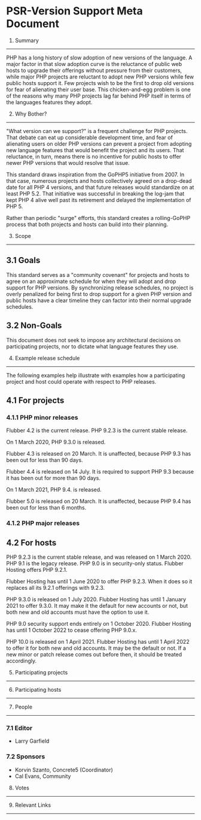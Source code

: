 PSR-Version Support Meta Document
=================================

1. Summary
----------

PHP has a long history of slow adoption of new versions of the language. A major
factor in that slow adoption curve is the reluctance of public web hosts to upgrade
their offerings without pressure from their customers, while major PHP projects
are reluctant to adopt new PHP versions while few public hosts support it. Few
projects wish to be the first to drop old versions for fear of alienating their
user base. This chicken-and-egg problem is one of the reasons why many PHP projects
lag far behind PHP itself in terms of the languages features they adopt.


2. Why Bother?
--------------

"What version can we support?" is a frequent challenge for PHP projects. That
debate can eat up considerable development time, and fear of alienating users
on older PHP versions can prevent a project from adopting new language features 
that would benefit the project and its users.  That reluctance, in turn, means
there is no incentive for public hosts to offer newer PHP versions that would 
resolve that issue.

This standard draws inspiration from the GoPHP5 initiative from 2007. In that 
case, numerous projects and hosts collectively agreed on a drop-dead date for
all PHP 4 versions, and that future releases would standardize on at least PHP 5.2.
That initiative was successful in breaking the log-jam that kept PHP 4 alive well
past its retirement and delayed the implementation of PHP 5.

Rather than periodic "surge" efforts, this standard creates a rolling-GoPHP process
that both projects and hosts can build into their planning.


3. Scope
--------

## 3.1 Goals

This standard serves as a "community covenant" for projects and hosts to agree on
an approximate schedule for when they will adopt and drop support for PHP versions.
By synchronizing release schedules, no project is overly penalized for being first
to drop support for a given PHP version and public hosts have a clear timeline
they can factor into their normal upgrade schedules.

## 3.2 Non-Goals

This document does not seek to impose any architectural decisions on participating
projects, nor to dictate what language features they use.


4. Example release schedule
---------------------------

The following examples help illustrate with examples how a participating project
and host could operate with respect to PHP releases.

## 4.1 For projects

### 4.1.1 PHP minor releases

Flubber 4.2 is the current release.  PHP 9.2.3 is the current stable release.

On 1 March 2020, PHP 9.3.0 is released.

Flubber 4.3 is released on 20 March. It is unaffected, because PHP 9.3 has been
out for less than 90 days.

Flubber 4.4 is released on 14 July. It is required to support PHP 9.3 because
it has been out for more than 90 days.

On 1 March 2021, PHP 9.4. is released.

Flubber 5.0 is released on 20 March. It is unaffected, because PHP 9.4 has been
out for less than 6 months.

### 4.1.2 PHP major releases


## 4.2 For hosts

PHP 9.2.3 is the current stable release, and was released on 1 March 2020.
PHP 9.1 is the legacy release.  PHP  9.0 is in security-only status.  Flubber
Hosting offers PHP 9.2.1.

Flubber Hosting has until 1 June 2020 to offer PHP 9.2.3.  When it does so it
replaces all its 9.2.1 offerings with 9.2.3.

PHP 9.3.0 is released on 1 July 2020.  Flubber Hosting has until 1 January 2021
to offer 9.3.0.  It may make it the default for new accounts or not, but both
new and old accounts must have the option to use it.

PHP 9.0 security support ends entirely on 1 October 2020.  Flubber Hosting has
until 1 October 2022 to cease offering PHP 9.0.x.

PHP 10.0 is released on 1 April 2021.  Flubber Hosting has until 1 April 2022
to offer it for both new and old accounts. It may be the default or not.  If
a new minor or patch release comes out before then, it should be treated
accordingly.


5. Participating projects
-------------------------


6. Participating hosts
----------------------


7. People
---------

### 7.1 Editor

* Larry Garfield

### 7.2 Sponsors

* Korvin Szanto, Concrete5 (Coordinator)
* Cal Evans, Community


8. Votes
--------


9. Relevant Links
-----------------

